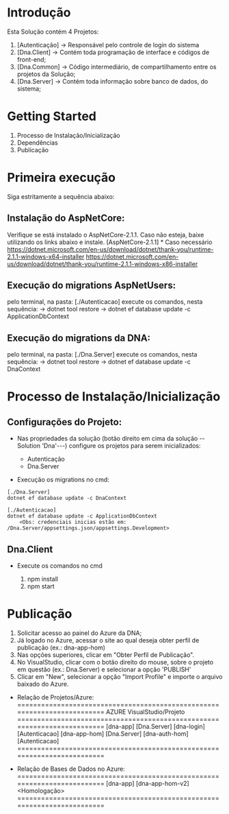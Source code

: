 # Introdução
   Esta Solução contém 4 Projetos:
   
   1. [Autenticação] -> Responsável pelo controle de login do sistema
   2. [Dna.Client] -> Contém toda programação de interface e códigos de front-end;
   3. [Dna.Common] -> Código intermediário, de compartilhamento entre os projetos da Solução;
   4. [Dna.Server] -> Contém toda informação sobre banco de dados, do sistema;

# Getting Started
1.	Processo de Instalação/Inicialização
2.	Dependências
3.	Publicação

# Primeira execução

Siga estritamente a sequência abaixo:

## Instalação do AspNetCore:
  Verifique se está instalado o AspNetCore-2.1.1. Caso não esteja, baixe utilizando os links abaixo e instale.
    [AspNetCore-2.1.1] * Caso necessário
      <x64> https://dotnet.microsoft.com/en-us/download/dotnet/thank-you/runtime-2.1.1-windows-x64-installer
      <x86> https://dotnet.microsoft.com/en-us/download/dotnet/thank-you/runtime-2.1.1-windows-x86-installer

## Execução do migrations AspNetUsers:
  pelo terminal, na pasta: [./Autenticacao] execute os comandos, nesta sequência:
    -> dotnet tool restore
    -> dotnet ef database update -c ApplicationDbContext

## Execução do migrations da DNA:
  pelo terminal, na pasta: [./Dna.Server] execute os comandos, nesta sequência:
    -> dotnet tool restore
    -> dotnet ef database update -c DnaContext

# Processo de Instalação/Inicialização
## Configurações do Projeto:
   - Nas propriedades da solução (botão direito em cima da solução --Solution 'Dna'---)
     configure os projetos para serem inicializados:
       * Autenticação
       * Dna.Server
   
   - Execução os migrations no cmd:
    
    [./Dna.Server] 
    dotnet ef database update -c DnaContext

    [./Autenticacao]
    dotnet ef database update -c ApplicationDbContext
        <Obs: credenciais inicias estão em: /Dna.Server/appsettings.json/appsettings.Development>

## Dna.Client

- Execute os comandos no cmd

    1. npm install
    2. npm start

# Publicação

1. Solicitar acesso ao painel do Azure da DNA;
2. Já logado no Azure, acessar o site ao qual deseja obter perfil de publicação (ex.: dna-app-hom)
3. Nas opções superiores, clicar em "Obter Perfil de Publicação". 
4. No VisualStudio, clicar com o botão direito do mouse, sobre o projeto em questão (ex.: Dna.Server) e selecionar a opção 'PUBLISH'
5. Clicar em "New", selecionar a opção "Import Profile" e importe o arquivo baixado do Azure.


* Relação de Projetos/Azure:
=========================================================================
 AZURE                                  VisualStudio/Projeto            
=========================================================================
[dna-app] <Producao>                    [Dna.Server]
[dna-login] <Producao>                  [Autenticacao]
[dna-app-hom] <homolocacao>             [Dna.Server] 
[dna-auth-hom] <homolocacao>            [Autenticacao] 
=========================================================================

* Relação de Bases de Dados no Azure:
=========================================================================
[dna-app] <Producao>
[dna-app-hom-v2] <Homologação>
=========================================================================